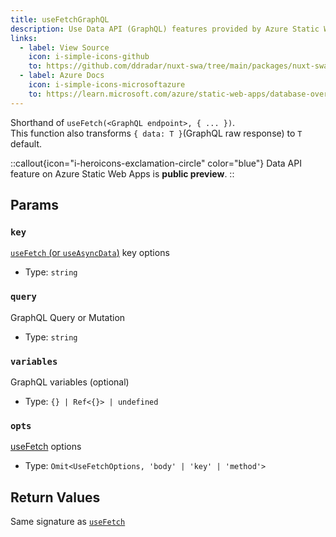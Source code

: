 ```yaml
---
title: useFetchGraphQL
description: Use Data API (GraphQL) features provided by Azure Static Web Apps.
links:
  - label: View Source
    icon: i-simple-icons-github
    to: https://github.com/ddradar/nuxt-swa/tree/main/packages/nuxt-swa/src/runtime/composables/useDataApi.ts
  - label: Azure Docs
    icon: i-simple-icons-microsoftazure
    to: https://learn.microsoft.com/azure/static-web-apps/database-overview
---
```


Shorthand of `useFetch(<GraphQL endpoint>, { ... })`.  
This function also transforms `{ data: T }`(GraphQL raw response) to `T` default.

::callout{icon="i-heroicons-exclamation-circle" color="blue"}
Data API feature on Azure Static Web Apps is **public preview**.
::

## Params

### `key`

[`useFetch` (or `useAsyncData`)](https://nuxt.com/docs/api/composables/use-async-data#params) key options

- Type: `string`

### `query`

GraphQL Query or Mutation

- Type: `string`

### `variables`

GraphQL variables (optional)

- Type: `{} | Ref<{}> | undefined`

### `opts`

[useFetch](https://nuxt.com/docs/api/composables/use-fetch#params) options

- Type: `Omit<UseFetchOptions, 'body' | 'key' | 'method'>`

## Return Values

Same signature as [`useFetch`](https://nuxt.com/docs/api/composables/use-async-data#return-values)
